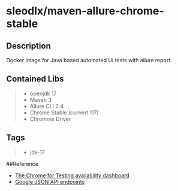 # sleodlx/maven-allure-chrome-stable
## Description
Docker image for Java based automated UI tests with allure report.

## Contained Libs
> * openjdk 17
> * Maven 3
> * Allure CLi 2.4
> * Chrome Stable (current 117)
> * Chromme Driver

## Tags
> * jdk-17

##Reference
* [The Chrome for Testing availability dashboard](https://googlechromelabs.github.io/chrome-for-testing/)
* [Google JSON API endpoints](https://github.com/GoogleChromeLabs/chrome-for-testing#json-api-endpoints)


